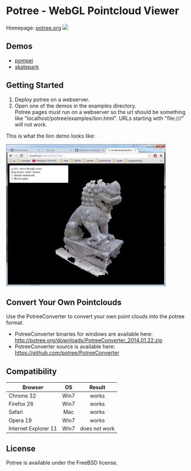 # Potree - WebGL Pointcloud Viewer

Homepage: <a href="http://potree.org/">potree.org</a>
<img src="http://potree.org/resources/images/pompei.jpg">

## Demos
* [pompei](http://potree.org/demo/pompei/pompei.html)
* [skatepark](http://potree.org/demo/potree_2014.01.22/skatepark.html)

## Getting Started
1. Deploy potree on a webserver. 
2. Open one of the demos in the examples directory. <br>
Potree pages must run on a webserver so the url 
should be something like "localhost/potree/examples/lion.html". URLs starting with "file:///" will not work.

This is what the lion demo looks like:

![](./docs/images/lion_demo_screenshot.jpg)


## Convert Your Own Pointclouds
Use the PotreeConverter to convert your own point clouds into the potree format.

* PotreeConverter binaries for windows are available here:
http://potree.org/downloads/PotreeConverter_2014.01.22.zip
* PotreeConverter source is available here:
https://github.com/potree/PotreeConverter

## Compatibility

| Browser              | OS   | Result        |
| -------------------- |:----:|:-------------:|
| Chrome 32            | Win7 | works         |
| Firefox 26           | Win7 | works         |
| Safari               | Mac  | works         |
| Opera 19             | Win7 | works         |
| Internet Explorer 11 | Win7 | does not work |


## License
Potree is available under the FreeBSD license.
